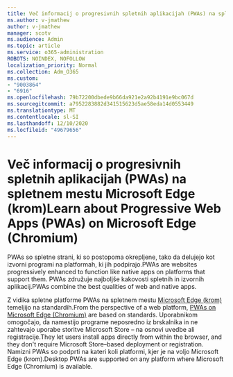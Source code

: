 ```yaml
---
title: Več informacij o progresivnih spletnih aplikacijah (PWAs) na spletnem mestu Microsoft Edge (krom)
ms.author: v-jmathew
author: v-jmathew
manager: scotv
ms.audience: Admin
ms.topic: article
ms.service: o365-administration
ROBOTS: NOINDEX, NOFOLLOW
localization_priority: Normal
ms.collection: Adm_O365
ms.custom:
- "9003864"
- "6916"
ms.openlocfilehash: 79b72200dbede9b66da921e2a92b4191e9bc067d
ms.sourcegitcommit: a7952283882d341515623d5ae58eda14d0553449
ms.translationtype: MT
ms.contentlocale: sl-SI
ms.lasthandoff: 12/10/2020
ms.locfileid: "49679656"
---
```

# <a name="learn-about-progressive-web-apps-pwas-on-microsoft-edge-chromium"></a><span data-ttu-id="bc40e-102">Več informacij o progresivnih spletnih aplikacijah (PWAs) na spletnem mestu Microsoft Edge (krom)</span><span class="sxs-lookup"><span data-stu-id="bc40e-102">Learn about Progressive Web Apps (PWAs) on Microsoft Edge (Chromium)</span></span>

<span data-ttu-id="bc40e-103">PWAs so spletne strani, ki so postopoma okrepljene, tako da delujejo kot izvorni programi na platformah, ki jih podpirajo.</span><span class="sxs-lookup"><span data-stu-id="bc40e-103">PWAs are websites progressively enhanced to function like native apps on platforms that support them.</span></span> <span data-ttu-id="bc40e-104">PWAs združuje najboljše kakovosti spletnih in izvornih aplikacij.</span><span class="sxs-lookup"><span data-stu-id="bc40e-104">PWAs combine the best qualities of web and native apps.</span></span>

<span data-ttu-id="bc40e-105">Z vidika spletne platforme PWAs na spletnem mestu [Microsoft Edge (krom)](https://go.microsoft.com/fwlink/?linkid=2135193) temeljijo na standardih.</span><span class="sxs-lookup"><span data-stu-id="bc40e-105">From the perspective of a web platform, [PWAs on Microsoft Edge (Chromium)](https://go.microsoft.com/fwlink/?linkid=2135193) are based on standards.</span></span> <span data-ttu-id="bc40e-106">Uporabnikom omogočajo, da namestijo programe neposredno iz brskalnika in ne zahtevajo uporabe storitve Microsoft Store – na osnovi uvedbe ali registracije.</span><span class="sxs-lookup"><span data-stu-id="bc40e-106">They let users install apps directly from within the browser, and they don't require Microsoft Store–based deployment or registration.</span></span> <span data-ttu-id="bc40e-107">Namizni PWAs so podprti na kateri koli platformi, kjer je na voljo Microsoft Edge (krom).</span><span class="sxs-lookup"><span data-stu-id="bc40e-107">Desktop PWAs are supported on any platform where Microsoft Edge (Chromium) is available.</span></span>
